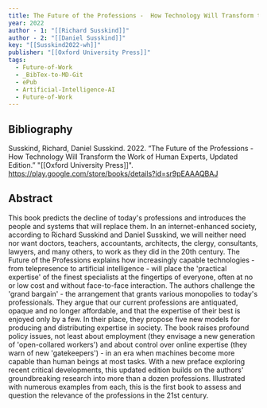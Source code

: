 ```yaml
---
title: The Future of the Professions -  How Technology Will Transform the Work of Human Experts, Updated Edition
year: 2022
author - 1: "[[Richard Susskind]]"
author - 2: "[[Daniel Susskind]]"
key: "[[Susskind2022-wh]]"
publisher: "[[Oxford University Press]]"
tags:
  - Future-of-Work
  - _BibTex-to-MD-Git
  - ePub
  - Artificial-Intelligence-AI
  - Future-of-Work
---
```


## Bibliography
Susskind, Richard, Daniel Susskind. 2022. “The Future of the Professions -  How Technology Will Transform the Work of Human Experts, Updated Edition.” "[[Oxford University Press]]". https://play.google.com/store/books/details?id=sr9pEAAAQBAJ

## Abstract
This book predicts the decline of today's professions and introduces the people and systems that will replace them. In an internet-enhanced society, according to Richard Susskind and Daniel Susskind, we will neither need nor want doctors, teachers, accountants, architects, the clergy, consultants, lawyers, and many others, to work as they did in the 20th century. The Future of the Professions explains how increasingly capable technologies - from telepresence to artificial intelligence - will place the 'practical expertise' of the finest specialists at the fingertips of everyone, often at no or low cost and without face-to-face interaction. The authors challenge the 'grand bargain' - the arrangement that grants various monopolies to today's professionals. They argue that our current professions are antiquated, opaque and no longer affordable, and that the expertise of their best is enjoyed only by a few. In their place, they propose five new models for producing and distributing expertise in society. The book raises profound policy issues, not least about employment (they envisage a new generation of 'open-collared workers') and about control over online expertise (they warn of new 'gatekeepers') - in an era when machines become more capable than human beings at most tasks. With a new preface exploring recent critical developments, this updated edition builds on the authors' groundbreaking research into more than a dozen professions. Illustrated with numerous examples from each, this is the first book to assess and question the relevance of the professions in the 21st century.